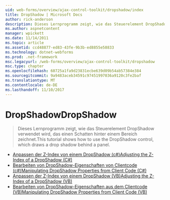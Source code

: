 ```yaml
---
uid: web-forms/overview/ajax-control-toolkit/dropshadow/index
title: DropShadow | Microsoft Docs
author: rick-anderson
description: Dieses Lernprogramm zeigt, wie das Steuerelement DropShadow verwendet wird, das einen Schatten hinter einem Bereich zeichnet.
ms.author: aspnetcontent
manager: wpickett
ms.date: 11/14/2011
ms.topic: article
ms.assetid: ccd48877-ed83-43fe-9b3b-ed8855e58833
ms.technology: dotnet-webforms
ms.prod: .net-framework
msc.legacyurl: /web-forms/overview/ajax-control-toolkit/dropshadow
msc.type: chapter
ms.openlocfilehash: 60725a1fa9d23831ecbe639d09b54ab57384e384
ms.sourcegitcommit: 9a9483aceb34591c97451997036a9120c3fe2baf
ms.translationtype: MT
ms.contentlocale: de-DE
ms.lasthandoff: 11/10/2017
---
```

<a name="dropshadow"></a><span data-ttu-id="6ab37-103">DropShadow</span><span class="sxs-lookup"><span data-stu-id="6ab37-103">DropShadow</span></span>
====================
> <span data-ttu-id="6ab37-104">Dieses Lernprogramm zeigt, wie das Steuerelement DropShadow verwendet wird, das einen Schatten hinter einem Bereich zeichnet.</span><span class="sxs-lookup"><span data-stu-id="6ab37-104">This tutorial shows how to use the DropShadow control, which draws a drop shadow behind a panel.</span></span>


- [<span data-ttu-id="6ab37-105">Anpassen der Z-Index von einem DropShadow (c#)</span><span class="sxs-lookup"><span data-stu-id="6ab37-105">Adjusting the Z-Index of a DropShadow (C#)</span></span>](adjusting-the-z-index-of-a-dropshadow-cs.md)
- [<span data-ttu-id="6ab37-106">Bearbeiten von DropShadow-Eigenschaften von Clientcode (c#)</span><span class="sxs-lookup"><span data-stu-id="6ab37-106">Manipulating DropShadow Properties from Client Code (C#)</span></span>](manipulating-dropshadow-properties-from-client-code-cs.md)
- [<span data-ttu-id="6ab37-107">Anpassen der Z-Index von einem DropShadow (VB)</span><span class="sxs-lookup"><span data-stu-id="6ab37-107">Adjusting the Z-Index of a DropShadow (VB)</span></span>](adjusting-the-z-index-of-a-dropshadow-vb.md)
- [<span data-ttu-id="6ab37-108">Bearbeiten von DropShadow-Eigenschaften aus dem Clientcode (VB)</span><span class="sxs-lookup"><span data-stu-id="6ab37-108">Manipulating DropShadow Properties from Client Code (VB)</span></span>](manipulating-dropshadow-properties-from-client-code-vb.md)
